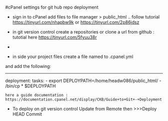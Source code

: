 
#cPanel settings for git hub repo deployment
- sign in to cPanel add files to file manager > public_html .. 
     follow tutorial https://tinyurl.com/nhapbw9k or https://tinyurl.com/2p86jdsz
     
- in git version control create a repositories or clone a url from github : tutotial here https://tinyurl.com/5fyuu38r
- 
- in side your project files create a file named to .cpanel.yml 

and add the following:

---
deployment:
  tasks:
    - export DEPLOYPATH=/home/headw086/public_html/
    - /bin/cp * $DEPLOYPATH
    
    here a guide documentation : https://documentation.cpanel.net/display/CKB/Guide+to+Git+-+Deployment
    
 - To deploy on git version control Update from Remote then >>>Deploy HEAD Commit
